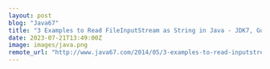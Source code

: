 ```yaml
---
layout: post
blog: "Java67"
title: "3 Examples to Read FileInputStream as String in Java - JDK7, Guava and Apache Commons"
date: 2023-07-21T13:49:00Z
image: images/java.png
remote_url: "http://www.java67.com/2014/05/3-examples-to-read-inputstream-as-String-Java-Guava-Commons.html"
---
```

